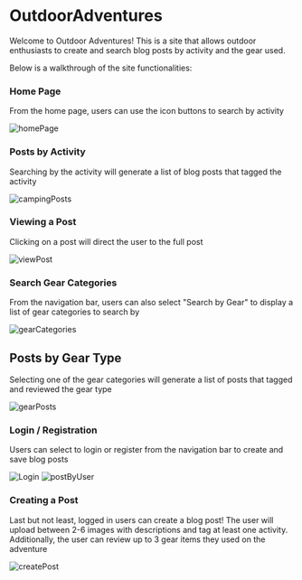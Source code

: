 # OutdoorAdventures

Welcome to Outdoor Adventures! This is a site that allows outdoor enthusiasts to create and search blog posts by activity and the gear used.

Below is a walkthrough of the site functionalities:

### Home Page
From the home page, users can use the icon buttons to search by activity

![homePage](https://user-images.githubusercontent.com/110350692/201373770-adcab607-b179-4109-9551-6c0333296455.jpg)

### Posts by Activity
Searching by the activity will generate a list of blog posts that tagged the activity

![campingPosts](https://user-images.githubusercontent.com/110350692/201374864-a56f4372-ed73-44e5-bb3f-50a53e85c0b9.jpg)

### Viewing a Post
Clicking on a post will direct the user to the full post

![viewPost](https://user-images.githubusercontent.com/110350692/201375398-81a213cf-d4fc-42de-ad69-830f53ed0d09.png)

### Search Gear Categories
From the navigation bar, users can also select "Search by Gear" to display a list of gear categories to search by

![gearCategories](https://user-images.githubusercontent.com/110350692/201376306-325f05b5-8633-4894-8571-0e9058af6d2c.png)

## Posts by Gear Type
Selecting one of the gear categories will generate a list of posts that tagged and reviewed the gear type

![gearPosts](https://user-images.githubusercontent.com/110350692/201377855-ea63f05f-863b-4423-a1a7-db2b8be7466f.png)

### Login / Registration
Users can select to login or register from the navigation bar to create and save blog posts

![Login](https://user-images.githubusercontent.com/110350692/201379641-f6978fc2-708e-411a-be7f-2c86aaa09f87.png)
![postByUser](https://user-images.githubusercontent.com/110350692/201380616-21951fc7-0ceb-4b3e-955b-067509e98583.png)

### Creating a Post
Last but not least, logged in users can create a blog post! The user will upload between 2-6 images with descriptions and tag at least one activity. Additionally, the user can review up to 3 gear items they used on the adventure

![createPost](https://user-images.githubusercontent.com/110350692/201380510-adfd701c-aa9d-4389-9d40-32688d9b4721.png)





